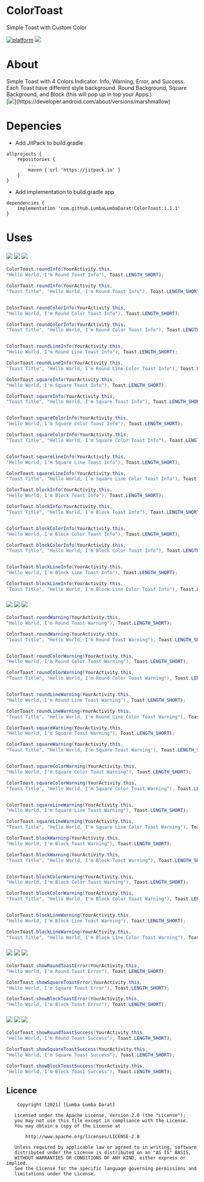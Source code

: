 # ColorToast
Simple Toast with Custom Color

[![platform](https://img.shields.io/badge/platform-Android-yellow.svg)](https://www.android.com)
[![](https://jitpack.io/v/LumbaLumbaDarat/ColorToast.svg)](https://jitpack.io/#LumbaLumbaDarat/ColorToast)

# About
Simple Toast with 4 Colors Indicator.
Info, Warning, Error, and Success.
Each Toast have different style background.
Round Background, Square Background, and Block (this will pop up in top your Apps.)
<br/>
[![](https://img.shields.io/badge/Minimum_Android_SDK-Android_6.0_(API_level_23)-FFFFFF)](https://developer.android.com/about/versions/marshmallow)

# Depencies
- Add JitPack to build.gradle
```Gradle
allprojects {
	repositories {
		...
		maven { url 'https://jitpack.io' }
	}
}
```

- Add implementation to build.gradle app
```Gradle
dependencies {
	implementation 'com.github.LumbaLumbaDarat:ColorToast:1.1.1'
}
```
# Uses
### ![](https://img.shields.io/badge/Round_Toast-Info-0E49B5) ![](https://img.shields.io/badge/Square_Toast-Info-0E49B5) ![](https://img.shields.io/badge/Block_Toast-Info-0E49B5)
```Java
ColorToast.roundInfo(YourActivity.this, 
"Hello World, I'm Round Toast Info"), Toast.LENGTH_SHORT);  

ColorToast.roundInfo(YourActivity.this, 
"Toast Title", "Hello World, I'm Round Toast Info"), Toast.LENGTH_SHORT);  


ColorToast.roundColorInfo(YourActivity.this, 
"Hello World, I'm Round Color Toast Info"), Toast.LENGTH_SHORT);  

ColorToast.roundColorInfo(YourActivity.this, 
"Toast Title", "Hello World, I'm Round Color Toast Info"), Toast.LENGTH_SHORT);  


ColorToast.roundLineInfo(YourActivity.this, 
"Hello World, I'm Round Line Toast Info"), Toast.LENGTH_SHORT);  

ColorToast.roundLineInfo(YourActivity.this, 
"Toast Title", "Hello World, I'm Round Line Color Toast Info"), Toast.LENGTH_SHORT);   
```
```Java
ColorToast.squareInfo(YourActivity.this, 
"Hello World, I'm Square Toast Info"), Toast.LENGTH_SHORT);  

ColorToast.squareInfo(YourActivity.this, 
"Toast Title", "Hello World, I'm Square Toast Info"), Toast.LENGTH_SHORT);  


ColorToast.squareColorInfo(YourActivity.this, 
"Hello World, I'm Square Color Toast Info"), Toast.LENGTH_SHORT);  

ColorToast.squareColorInfo(YourActivity.this, 
"Toast Title", "Hello World, I'm Square Color Toast Info"), Toast.LENGTH_SHORT);  


ColorToast.squareLineInfo(YourActivity.this, 
"Hello World, I'm Square Line Toast Info"), Toast.LENGTH_SHORT);  

ColorToast.squareLineInfo(YourActivity.this, 
"Toast Title", "Hello World, I'm Square Line Color Toast Info"), Toast.LENGTH_SHORT);                              
```
```Java
ColorToast.blockInfo(YourActivity.this, 
"Hello World, I'm Block Toast Info"), Toast.LENGTH_SHORT);  

ColorToast.blockInfo(YourActivity.this, 
"Toast Title", "Hello World, I'm Block Toast Info"), Toast.LENGTH_SHORT);  


ColorToast.blockColorInfo(YourActivity.this, 
"Hello World, I'm Block Color Toast Info"), Toast.LENGTH_SHORT);  

ColorToast.blockColorInfo(YourActivity.this, 
"Toast Title", "Hello World, I'm Block Color Toast Info"), Toast.LENGTH_SHORT);  


ColorToast.blockLineInfo(YourActivity.this, 
"Hello World, I'm Block Line Toast Info"), Toast.LENGTH_SHORT);  

ColorToast.blockLineInfo(YourActivity.this, 
"Toast Title", "Hello World, I'm Block Line Color Toast Info"), Toast.LENGTH_SHORT);                              
```

### ![](https://img.shields.io/badge/Round_Toast-Warning-F7B71D) ![](https://img.shields.io/badge/Square_Toast-Warning-F7B71D) ![](https://img.shields.io/badge/Block_Toast-Warning-F7B71D)
```Java
ColorToast.roundWarning(YourActivity.this, 
"Hello World, I'm Round Toast Warning"), Toast.LENGTH_SHORT);  

ColorToast.roundWarning(YourActivity.this, 
"Toast Title", "Hello World, I'm Round Toast Warning"), Toast.LENGTH_SHORT);  


ColorToast.roundColorWarning(YourActivity.this, 
"Hello World, I'm Round Color Toast Warning"), Toast.LENGTH_SHORT);  

ColorToast.roundColorWarning(YourActivity.this, 
"Toast Title", "Hello World, I'm Round Color Toast Warning"), Toast.LENGTH_SHORT);  


ColorToast.roundLineWarning(YourActivity.this, 
"Hello World, I'm Round Line Toast Warning"), Toast.LENGTH_SHORT);  

ColorToast.roundLineWarning(YourActivity.this, 
"Toast Title", "Hello World, I'm Round Line Color Toast Warning"), Toast.LENGTH_SHORT);   
```
```Java
ColorToast.squareWarning(YourActivity.this, 
"Hello World, I'm Square Toast Warning"), Toast.LENGTH_SHORT);  

ColorToast.squareWarning(YourActivity.this, 
"Toast Title", "Hello World, I'm Square Toast Warning"), Toast.LENGTH_SHORT);  


ColorToast.squareColorWarning(YourActivity.this, 
"Hello World, I'm Square Color Toast Warning"), Toast.LENGTH_SHORT);  

ColorToast.squareColorWarning(YourActivity.this, 
"Toast Title", "Hello World, I'm Square Color Toast Warning"), Toast.LENGTH_SHORT);  


ColorToast.squareLineWarning(YourActivity.this, 
"Hello World, I'm Square Line Toast Warning"), Toast.LENGTH_SHORT);  

ColorToast.squareLineWarning(YourActivity.this, 
"Toast Title", "Hello World, I'm Square Line Color Toast Warning"), Toast.LENGTH_SHORT);  
```
```Java
ColorToast.blockWarning(YourActivity.this, 
"Hello World, I'm Block Toast Warning"), Toast.LENGTH_SHORT);  

ColorToast.blockWarning(YourActivity.this, 
"Toast Title", "Hello World, I'm Block Toast Warning"), Toast.LENGTH_SHORT);  


ColorToast.blockColorWarning(YourActivity.this, 
"Hello World, I'm Block Color Toast Warning"), Toast.LENGTH_SHORT);  

ColorToast.blockColorWarning(YourActivity.this, 
"Toast Title", "Hello World, I'm Block Color Toast Warning"), Toast.LENGTH_SHORT);  


ColorToast.blockLineWarning(YourActivity.this, 
"Hello World, I'm Block Line Toast Warning"), Toast.LENGTH_SHORT);  

ColorToast.blockLineWarning(YourActivity.this, 
"Toast Title", "Hello World, I'm Block Line Color Toast Warning"), Toast.LENGTH_SHORT);  
```

### ![](https://img.shields.io/badge/Round_Toast-Error-FA1E0E) ![](https://img.shields.io/badge/Square_Toast-Error-FA1E0E) ![](https://img.shields.io/badge/Block_Toast-Error-FA1E0E)
```Java
ColorToast.showRoundToastError(YourActivity.this, 
"Hello World, I'm Round Toast Error"), Toast.LENGTH_SHORT);                             
```
```Java
ColorToast.showSquareToastError(YourActivity.this, 
"Hello World, I'm Square Toast Error"), Toast.LENGTH_SHORT);                             
```
```Java
ColorToast.showBlockToastError(YourActivity.this, 
"Hello World, I'm Block Toast Error"), Toast.LENGTH_SHORT);                             
```

### ![](https://img.shields.io/badge/Round_Toast-Success-21BF73) ![](https://img.shields.io/badge/Square_Toast-Success-21BF73) ![](https://img.shields.io/badge/Block_Toast-Success-21BF73)
```Java
ColorToast.showRoundToastSuccess(YourActivity.this, 
"Hello World, I'm Round Toast Success"), Toast.LENGTH_SHORT);                             
```
```Java
ColorToast.showSquareToastSuccess(YourActivity.this, 
"Hello World, I'm Square Toast Success"), Toast.LENGTH_SHORT);                             
```
```Java
ColorToast.showBlockToastSuccess(YourActivity.this, 
"Hello World, I'm Block Toast Success"), Toast.LENGTH_SHORT);                             
```

## Licence
```
	Copyright [2021] [Lumba Lumba Darat]

   Licensed under the Apache License, Version 2.0 (the "License");
   you may not use this file except in compliance with the License.
   You may obtain a copy of the License at

       http://www.apache.org/licenses/LICENSE-2.0

   Unless required by applicable law or agreed to in writing, software
   distributed under the License is distributed on an "AS IS" BASIS,
   WITHOUT WARRANTIES OR CONDITIONS OF ANY KIND, either express or implied.
   See the License for the specific language governing permissions and
   limitations under the License.
```
